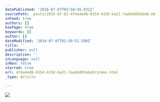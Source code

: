 ```yaml
---
datePublished: '2016-07-07T03:50:56.831Z'
sourcePath: _posts/2016-07-02-4f4a4ed8-815d-4150-ba21-7ae6dd03ebdd.md
inFeed: true
authors: []
hasPage: true
keywords: []
author: []
dateModified: '2016-07-07T03:50:52.590Z'
title: ''
publisher: null
description: ''
inLanguage: null
inNav: false
starred: true
url: 4f4a4ed8-815d-4150-ba21-7ae6dd03ebdd/index.html
_type: Article

---
```

![](https://the-grid-user-content.s3-us-west-2.amazonaws.com/5ffb2590-ed7c-4915-8db7-9d8ad759f395.png)